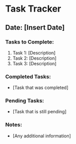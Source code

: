 # Task Tracker

## Date: [Insert Date]

### Tasks to Complete:
1. Task 1: [Description]
2. Task 2: [Description]
3. Task 3: [Description]

### Completed Tasks:
- [Task that was completed]

### Pending Tasks:
- [Task that is still pending]

### Notes:
- [Any additional information]
